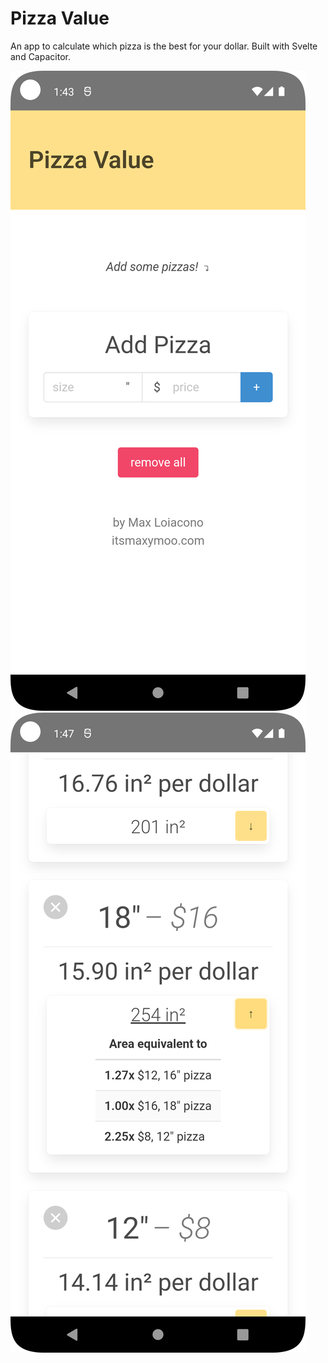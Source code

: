 # Pizza Value

An app to calculate which pizza is the best for your dollar.
Built with Svelte and Capacitor.

![Main view](appstore/1.png)
![Pizza comparison](appstore/3.png)